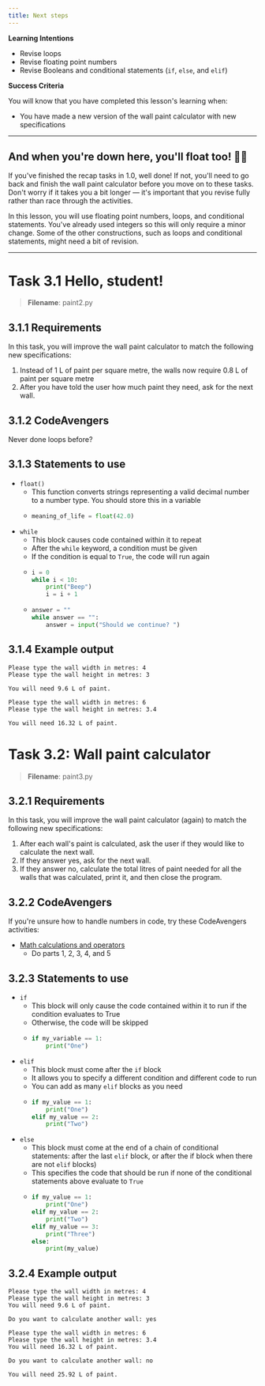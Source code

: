 ```yaml
---
title: Next steps
---
```


**Learning Intentions**

- Revise loops
- Revise floating point numbers
- Revise Booleans and conditional statements (``if``, ``else``, and ``elif``)

**Success Criteria**

You will know that you have completed this lesson's learning when:
		
- You have made a new version of the wall paint calculator with new specifications

--------

## And when you're down here, you'll float too! 🤡🎈

If you've finished the recap tasks in 1.0, well done! If not, you'll need to go back and finish the wall paint calculator before you move on to these tasks. Don't worry if it takes you a bit longer — it's important that you revise fully rather than race through the activities.
	
In this lesson, you will use floating point numbers, loops, and conditional statements. You've already used integers so this will only require a minor change. Some of the other constructions, such as loops and conditional statements, might need a bit of revision.

--------

# Task 3.1 Hello, student!

> **Filename**: paint2.py

## 3.1.1 Requirements

In this task, you will improve the wall paint calculator to match the following new specifications:

1. Instead of 1 L of paint per square metre, the walls now require 0.8 L of paint per square metre
2. After you have told the user how much paint they need, ask for the next wall.

## 3.1.2 CodeAvengers

Never done loops before?

## 3.1.3 Statements to use

- ``float()``
  - This function converts strings representing a valid decimal number to a number type. You should store this in a variable
  - ```python
    meaning_of_life = float(42.0)
    ```
- ``while``
  - This block causes code contained within it to repeat
  - After the ``while`` keyword, a condition must be given
  - If the condition is equal to ``True``, the code will run again
  - ```python
    i = 0
    while i < 10:
        print("Beep")
        i = i + 1
    ```
  - ```python
    answer = ""
    while answer == "":
        answer = input("Should we continue? ")
    ```

## 3.1.4 Example output

```
Please type the wall width in metres: 4
Please type the wall height in metres: 3

You will need 9.6 L of paint.

Please type the wall width in metres: 6
Please type the wall height in metres: 3.4

You will need 16.32 L of paint.
```

# Task 3.2: Wall paint calculator

> **Filename**: paint3.py

## 3.2.1 Requirements

In this task, you will improve the wall paint calculator (again) to match the following new specifications:
	
1. After each wall's paint is calculated, ask the user if they would like to calculate the next wall.
2. If they answer yes, ask for the next wall.
3. If they answer no, calculate the total litres of paint needed for all the walls that was calculated, print it, and then close the program.

## 3.2.2 CodeAvengers

If you're unsure how to handle numbers in code, try these CodeAvengers activities:

- [Math calculations and operators](https://learn.codeavengers.com/python/11#2.1)
  - Do parts 1, 2, 3, 4, and 5

## 3.2.3 Statements to use

- ``if``
  - This block will only cause the code contained within it to run if the condition evaluates to True
  - Otherwise, the code will be skipped
  - ```python
    if my_variable == 1:
        print("One")
    ```
- ``elif``
  - This block must come after the ``if`` block
  - It allows you to specify a different condition and different code to run
  - You can add as many ``elif`` blocks as you need
  - ```python
    if my_value == 1:
        print("One")
    elif my_value == 2:
        print("Two")
    ```
- ``else``
  - This block must come at the end of a chain of conditional statements: after the last ``elif`` block, or after the if block when there are not ``elif`` blocks)
  - This specifies the code that should be run if none of the conditional statements above evaluate to ``True``
  - ```python
    if my_value == 1:
        print("One")
    elif my_value == 2:
        print("Two")
    elif my_value == 3:
        print("Three")
    else:
        print(my_value)
    ```

## 3.2.4 Example output

```
Please type the wall width in metres: 4
Please type the wall height in metres: 3
You will need 9.6 L of paint.

Do you want to calculate another wall: yes

Please type the wall width in metres: 6
Please type the wall height in metres: 3.4
You will need 16.32 L of paint.

Do you want to calculate another wall: no

You will need 25.92 L of paint.
```

